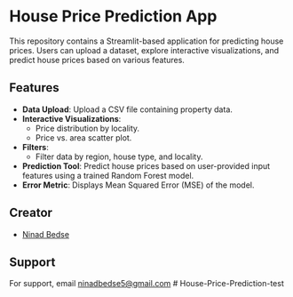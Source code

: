 # House Price Prediction App

This repository contains a Streamlit-based application for predicting house prices. Users can upload a dataset, explore interactive visualizations, and predict house prices based on various features.

## Features

- **Data Upload**: Upload a CSV file containing property data.
- **Interactive Visualizations**:
  - Price distribution by locality.
  - Price vs. area scatter plot.
- **Filters**:
  - Filter data by region, house type, and locality.
- **Prediction Tool**: Predict house prices based on user-provided input features using a trained Random Forest model.
- **Error Metric**: Displays Mean Squared Error (MSE) of the model.
## Creator

- [Ninad Bedse](https://github.com/ninadbedse5)

## Support

For support, email ninadbedse5@gmail.com  # House-Price-Prediction-test
